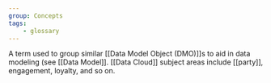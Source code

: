 ```yaml
---
group: Concepts
tags:
    - glossary
---
```

A term used to group similar [[Data Model Object (DMO)]]s to aid in data modeling (see [[Data Model]]. [[Data Cloud]] subject areas include [[party]], engagement, loyalty, and so on.